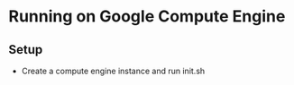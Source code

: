 # Running on Google Compute Engine

## Setup
- Create a compute engine instance and run init.sh

``` bash
```
